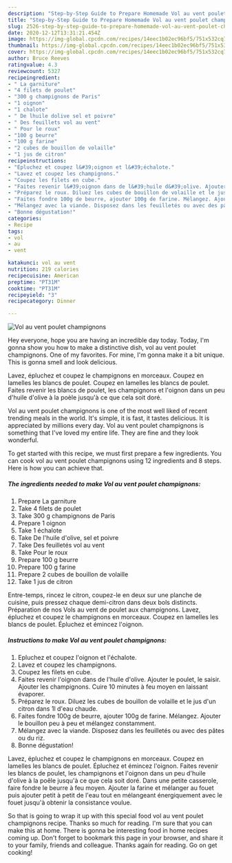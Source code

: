 ```yaml
---
description: "Step-by-Step Guide to Prepare Homemade Vol au vent poulet champignons"
title: "Step-by-Step Guide to Prepare Homemade Vol au vent poulet champignons"
slug: 2526-step-by-step-guide-to-prepare-homemade-vol-au-vent-poulet-champignons
date: 2020-12-12T13:31:21.454Z
image: https://img-global.cpcdn.com/recipes/14eec1b02ec96bf5/751x532cq70/vol-au-vent-poulet-champignons-photo-principale-de-la-recette.jpg
thumbnail: https://img-global.cpcdn.com/recipes/14eec1b02ec96bf5/751x532cq70/vol-au-vent-poulet-champignons-photo-principale-de-la-recette.jpg
cover: https://img-global.cpcdn.com/recipes/14eec1b02ec96bf5/751x532cq70/vol-au-vent-poulet-champignons-photo-principale-de-la-recette.jpg
author: Bruce Reeves
ratingvalue: 4.3
reviewcount: 5327
recipeingredient:
- " La garniture"
- "4 filets de poulet"
- "300 g champignons de Paris"
- "1 oignon"
- "1 chalote"
- " De lhuile dolive sel et poivre"
- " Des feuillets vol au vent"
- " Pour le roux"
- "100 g beurre"
- "100 g farine"
- "2 cubes de bouillon de volaille"
- "1 jus de citron"
recipeinstructions:
- "Epluchez et coupez l&#39;oignon et l&#39;échalote."
- "Lavez et coupez les champignons."
- "Coupez les filets en cube."
- "Faites revenir l&#39;oignon dans de l&#39;huile d&#39;olive. Ajouter le poulet, le saisir. Ajouter les champignons. Cuire 10 minutes à feu moyen en laissant évaporer."
- "Préparez le roux. Diluez les cubes de bouillon de volaille et le jus d&#39;un citron dans 1l d&#39;eau chaude."
- "Faites fondre 100g de beurre, ajouter 100g de farine. Mélangez. Ajouter le bouillon peu à peu et mélangez constamment."
- "Mélangez avec la viande. Disposez dans les feuilletés ou avec des pâtes ou du riz."
- "Bonne dégustation!"
categories:
- Recipe
tags:
- vol
- au
- vent

katakunci: vol au vent 
nutrition: 219 calories
recipecuisine: American
preptime: "PT31M"
cooktime: "PT31M"
recipeyield: "3"
recipecategory: Dinner

---
```



![Vol au vent poulet champignons](https://img-global.cpcdn.com/recipes/14eec1b02ec96bf5/751x532cq70/vol-au-vent-poulet-champignons-photo-principale-de-la-recette.jpg)

Hey everyone, hope you are having an incredible day today. Today, I'm gonna show you how to make a distinctive dish, vol au vent poulet champignons. One of my favorites. For mine, I'm gonna make it a bit unique. This is gonna smell and look delicious.

Lavez, épluchez et coupez le champignons en morceaux. Coupez en lamelles les blancs de poulet. Coupez en lamelles les blancs de poulet. Faites revenir les blancs de poulet, les champignons et l&#39;oignon dans un peu d&#39;huile d&#39;olive à la poèle jusqu&#39;à ce que cela soit doré.

Vol au vent poulet champignons is one of the most well liked of recent trending meals in the world. It's simple, it is fast, it tastes delicious. It is appreciated by millions every day. Vol au vent poulet champignons is something that I've loved my entire life. They are fine and they look wonderful.


To get started with this recipe, we must first prepare a few ingredients. You can cook vol au vent poulet champignons using 12 ingredients and 8 steps. Here is how you can achieve that.

<!--inarticleads1-->

##### The ingredients needed to make Vol au vent poulet champignons:

1. Prepare  La garniture
1. Take 4 filets de poulet
1. Take 300 g champignons de Paris
1. Prepare 1 oignon
1. Take 1 échalote
1. Take  De l&#39;huile d&#39;olive, sel et poivre
1. Take  Des feuilletés vol au vent
1. Take  Pour le roux
1. Prepare 100 g beurre
1. Prepare 100 g farine
1. Prepare 2 cubes de bouillon de volaille
1. Take 1 jus de citron


Entre-temps, rincez le citron, coupez-le en deux sur une planche de cuisine, puis pressez chaque demi-citron dans deux bols distincts. Préparation de nos Vols au vent de poulet aux champignons. Lavez, épluchez et coupez le champignons en morceaux. Coupez en lamelles les blancs de poulet. Épluchez et émincez l&#39;oignon. 

<!--inarticleads2-->

##### Instructions to make Vol au vent poulet champignons:

1. Epluchez et coupez l&#39;oignon et l&#39;échalote.
1. Lavez et coupez les champignons.
1. Coupez les filets en cube.
1. Faites revenir l&#39;oignon dans de l&#39;huile d&#39;olive. Ajouter le poulet, le saisir. Ajouter les champignons. Cuire 10 minutes à feu moyen en laissant évaporer.
1. Préparez le roux. Diluez les cubes de bouillon de volaille et le jus d&#39;un citron dans 1l d&#39;eau chaude.
1. Faites fondre 100g de beurre, ajouter 100g de farine. Mélangez. Ajouter le bouillon peu à peu et mélangez constamment.
1. Mélangez avec la viande. Disposez dans les feuilletés ou avec des pâtes ou du riz.
1. Bonne dégustation!


Lavez, épluchez et coupez le champignons en morceaux. Coupez en lamelles les blancs de poulet. Épluchez et émincez l&#39;oignon. Faites revenir les blancs de poulet, les champignons et l&#39;oignon dans un peu d&#39;huile d&#39;olive à la poêle jusqu&#39;à ce que cela soit doré. Dans une petite casserole, faire fondre le beurre à feu moyen. Ajouter la farine et mélanger au fouet puis ajouter petit à petit de l&#39;eau tout en mélangeant énergiquement avec le fouet jusqu&#39;à obtenir la consistance voulue. 

So that is going to wrap it up with this special food vol au vent poulet champignons recipe. Thanks so much for reading. I'm sure that you can make this at home. There is gonna be interesting food in home recipes coming up. Don't forget to bookmark this page in your browser, and share it to your family, friends and colleague. Thanks again for reading. Go on get cooking!
